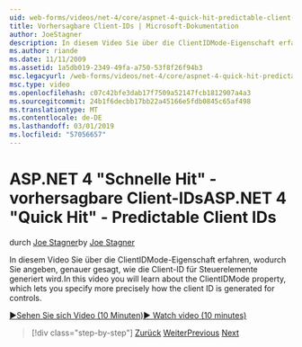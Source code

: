 ```yaml
---
uid: web-forms/videos/net-4/core/aspnet-4-quick-hit-predictable-client-ids
title: Vorhersagbare Client-IDs | Microsoft-Dokumentation
author: JoeStagner
description: In diesem Video Sie über die ClientIDMode-Eigenschaft erfahren, wodurch Sie angeben, genauer gesagt, wie die Client-ID für Steuerelemente generiert wird.
ms.author: riande
ms.date: 11/11/2009
ms.assetid: 1a5db019-2349-49fa-a750-53f8f26f94b3
msc.legacyurl: /web-forms/videos/net-4/core/aspnet-4-quick-hit-predictable-client-ids
msc.type: video
ms.openlocfilehash: c07c42bfe3dab17f7509a52147fcb1812907a4a3
ms.sourcegitcommit: 24b1f6decbb17bb22a45166e5fdb0845c65af498
ms.translationtype: MT
ms.contentlocale: de-DE
ms.lasthandoff: 03/01/2019
ms.locfileid: "57056657"
---
```

<a name="aspnet-4-quick-hit---predictable-client-ids"></a><span data-ttu-id="9046f-103">ASP.NET 4 "Schnelle Hit" - vorhersagbare Client-IDs</span><span class="sxs-lookup"><span data-stu-id="9046f-103">ASP.NET 4 "Quick Hit" - Predictable Client IDs</span></span>
====================
<span data-ttu-id="9046f-104">durch [Joe Stagner](https://github.com/JoeStagner)</span><span class="sxs-lookup"><span data-stu-id="9046f-104">by [Joe Stagner](https://github.com/JoeStagner)</span></span>

<span data-ttu-id="9046f-105">In diesem Video Sie über die ClientIDMode-Eigenschaft erfahren, wodurch Sie angeben, genauer gesagt, wie die Client-ID für Steuerelemente generiert wird.</span><span class="sxs-lookup"><span data-stu-id="9046f-105">In this video you will learn about the ClientIDMode property, which lets you specify more precisely how the client ID is generated for controls.</span></span> 

[<span data-ttu-id="9046f-106">&#9654;Sehen Sie sich Video (10 Minuten)</span><span class="sxs-lookup"><span data-stu-id="9046f-106">&#9654; Watch video (10 minutes)</span></span>](https://channel9.msdn.com/Blogs/ASP-NET-Site-Videos/aspnet-4-quick-hit-predictable-client-ids)

> [!div class="step-by-step"]
> <span data-ttu-id="9046f-107">[Zurück](aspnet-4-quick-hit-clean-webconfig-files.md)
> [Weiter](aspnet-4-quick-hit-the-htmlencoder-utility-method.md)</span><span class="sxs-lookup"><span data-stu-id="9046f-107">[Previous](aspnet-4-quick-hit-clean-webconfig-files.md)
[Next](aspnet-4-quick-hit-the-htmlencoder-utility-method.md)</span></span>

